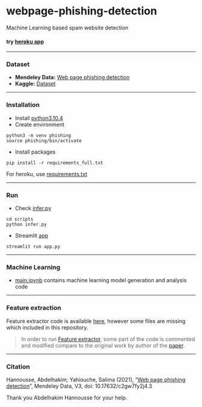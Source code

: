 # webpage-phishing-detection
Machine Learning based spam website detection

#### try [heroku app](https://radiant-sierra-41278.herokuapp.com/)
--------------------------------------------

### Dataset

- **Mendeley Data:** [Web page phishing detection](https://data.mendeley.com/datasets/c2gw7fy2j4/3)
- **Kaggle:** [Dataset](https://www.kaggle.com/datasets/shashwatwork/web-page-phishing-detection-dataset)

--------------------------------------------

### Installation

- Install [python3.10.4](https://www.python.org/downloads/release/python-3104/)
- Create environment
```
python3 -m venv phishing
source phishing/bin/activate
```
- Install packages
```
pip install -r requirements_full.txt
```
For heroku, use [requirements.txt](/requirements.txt) 

---------------------------------------------

### Run

- Check [infer.py](/scripts/infer.py) 

```
cd scripts
python infer.py
```

- Streamlit [app](/app.py)
```
streamlit run app.py
```

----------------------------------------------

### Machine Learning

- [main.ipynb](/main.ipynb) contains machine learning model generation and analysis code

----------------------------------------------

### Feature extraction

Feature extractor code is available [here](https://data.mendeley.com/datasets/c2gw7fy2j4/3), however some files are missing which included in this repository.

> In order to run [Feature extractor](/scripts/feature_extractor.py), some part of the code is commented and modified compare to the original work by author of the [paper](10.1016/j.engappai.2021.104347).

----------------------------------------------

### Citation

Hannousse, Abdelhakim; Yahiouche, Salima (2021), “[Web page phishing detection](https://data.mendeley.com/datasets/c2gw7fy2j4/3)”, Mendeley Data, V3, doi: 10.17632/c2gw7fy2j4.3

Thank you Abdelhakim Hannousse for your help.




